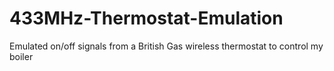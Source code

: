 # 433MHz-Thermostat-Emulation
Emulated on/off signals from a British Gas wireless thermostat to control my boiler
